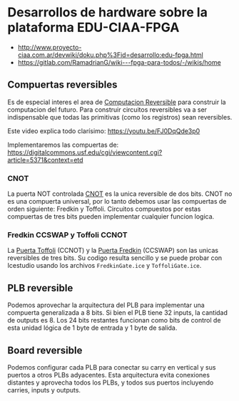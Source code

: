 # Desarrollos de hardware sobre la plataforma EDU-CIAA-FPGA

* http://www.proyecto-ciaa.com.ar/devwiki/doku.php%3Fid=desarrollo:edu-fpga.html
* https://gitlab.com/RamadrianG/wiki---fpga-para-todos/-/wikis/home


## Compuertas reversibles

Es de especial interes el area de [Computacion Reversible] para construir la computacion del futuro. Para construir circuitos reversibles va a ser indispensable que todas las primitivas (como los registros) sean reversibles.

Este video explica todo clarísimo: https://youtu.be/FJ0DqQde3p0

Implementaremos las compuertas de: https://digitalcommons.usf.edu/cgi/viewcontent.cgi?article=5371&context=etd


### CNOT

La puerta NOT controlada [CNOT] es la unica reversible de dos bits. CNOT no es una compuerta universal, por lo tanto debemos usar las compuertas de orden siguiente: Fredkin y Toffoli. Circuitos compuestos por estas compuertas de tres bits pueden implementar cualquier funcion logica.

### Fredkin CCSWAP y Toffoli CCNOT

La [Puerta Toffoli] (CCNOT) y la [Puerta Fredkin] (CCSWAP) son las unicas reversibles de tres bits. Su codigo resulta sencillo y se puede probar con Icestudio usando los archivos `FredkinGate.ice` y `ToffoliGate.ice`.

## PLB reversible

Podemos aprovechar la arquitectura del PLB para implementar una compuerta generalizada a 8 bits. Si bien el PLB tiene 32 inputs, la cantidad de outputs es 8. Los 24 bits restantes funcionan como bits de control de esta unidad lógica de 1 byte de entrada y 1 byte de salida.

## Board reversible

Podemos configurar cada PLB para conectar su carry en vertical y sus puertos a otros PLBs adyacentes. Esta arquitectura evita conexiones distantes y aprovecha todos los PLBs, y todos sus puertos incluyendo carries, inputs y outputs.


[CNOT]: https://es.wikipedia.org/wiki/Puerta_NOT_controlada
[Computacion Reversible]: https://es.wikipedia.org/wiki/Computaci%C3%B3n_reversible
[Puerta Toffoli]: https://en.wikipedia.org/wiki/Toffoli_gate
[Puerta Fredkin]: https://en.wikipedia.org/wiki/Fredkin_gate
